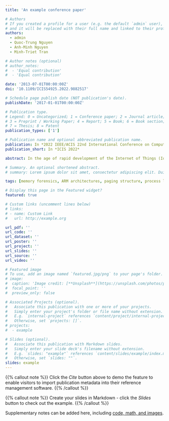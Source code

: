 ```yaml
---
title: 'An example conference paper'

# Authors
# If you created a profile for a user (e.g. the default `admin` user), write the username (folder name) here
# and it will be replaced with their full name and linked to their profile.
authors:
  - admin
  - Quoc-Trung Nguyen
  - Anh-Minh Nguyen
  - Minh-Triet Tran

# Author notes (optional)
# author_notes:
#  - 'Equal contribution'
#  - 'Equal contribution'

date: '2013-07-01T00:00:00Z'
doi: '10.1109/ICIS54925.2022.9882517'

# Schedule page publish date (NOT publication's date).
publishDate: '2017-01-01T00:00:00Z'

# Publication type.
# Legend: 0 = Uncategorized; 1 = Conference paper; 2 = Journal article;
# 3 = Preprint / Working Paper; 4 = Report; 5 = Book; 6 = Book section;
# 7 = Thesis; 8 = Patent
publication_types: ['1']

# Publication name and optional abbreviated publication name.
publication: In *2022 IEEE/ACIS 22nd International Conference on Computer and Information Science (ICIS)*
publication_short: In *ICIS 2022*

abstract: In the age of rapid development of the Internet of Things (IoT) world, more and more cybersecurity incidents have emerged in many IoT devices and systems. Therefore, the need for cybercrime investigation, especially for IoT devices, has become more imperative than ever. Memory forensics, the approach that inspects the memory dump to understand the current state or behavior of the attacked machine, contributes an important position in digital forensics and incident response for IoT systems. However, memory forensics encounter various challenges, including virtual address space (VAS) reconstruction or extracting kernel data structure in a given memory image. Most current tools and approaches leverage the knowledge of the operating system or propose heuristics to evade the commission of rebuilding VAS. In this research, we present our novel methodology to reconstruct the VAS for the memory images by using the paging mechanism of the Central Processing Unit (CPU), primarily for the ARM architectures (32 and 64 bit), one of the most popular microprocessors in the IoT world. In addition, with the support of VAS, we extract the typical kernel data structure like the process linked list. Finally, we build a MemInspect2 toolset that gathers all algorithms, and we also test the tool in many standard OS kernels like Linux and BSD.

# Summary. An optional shortened abstract.
# summary: Lorem ipsum dolor sit amet, consectetur adipiscing elit. Duis posuere tellus ac convallis placerat. Proin tincidunt magna sed ex sollicitudin condimentum.

tags: [memory forensics, ARM architectures, paging structure, process lists, IoT forensics;]

# Display this page in the Featured widget?
featured: true

# Custom links (uncomment lines below)
# links:
# - name: Custom Link
#   url: http://example.org

url_pdf: ''
url_code: ''
url_dataset: ''
url_poster: ''
url_project: ''
url_slides: ''
url_source: ''
url_video: ''

# Featured image
# To use, add an image named `featured.jpg/png` to your page's folder.
# image:
#  caption: 'Image credit: [**Unsplash**](https://unsplash.com/photos/pLCdAaMFLTE)'
#  focal_point: ''
#  preview_only: false

# Associated Projects (optional).
#   Associate this publication with one or more of your projects.
#   Simply enter your project's folder or file name without extension.
#   E.g. `internal-project` references `content/project/internal-project/index.md`.
#   Otherwise, set `projects: []`.
# projects:
#  - example

# Slides (optional).
#   Associate this publication with Markdown slides.
#   Simply enter your slide deck's filename without extension.
#   E.g. `slides: "example"` references `content/slides/example/index.md`.
#   Otherwise, set `slides: ""`.
slides: example
---
```


{{% callout note %}}
Click the _Cite_ button above to demo the feature to enable visitors to import publication metadata into their reference management software.
{{% /callout %}}

{{% callout note %}}
Create your slides in Markdown - click the _Slides_ button to check out the example.
{{% /callout %}}

Supplementary notes can be added here, including [code, math, and images](https://wowchemy.com/docs/writing-markdown-latex/).
